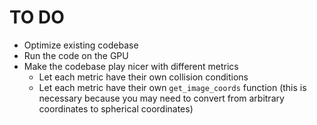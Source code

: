 # TO DO

- Optimize existing codebase
- Run the code on the GPU
- Make the codebase play nicer with different metrics
    - Let each metric have their own collision conditions
    - Let each metric have their own `get_image_coords` function (this is necessary because you may need to convert from arbitrary coordinates to spherical coordinates)
